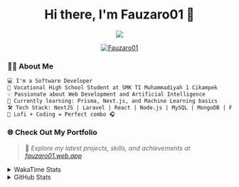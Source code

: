 <h1 align="center">Hi there, I'm Fauzaro01 👋</h1>

<p align="center">
  <img src="https://readme-typing-svg.herokuapp.com?font=Fira+Code&size=22&pause=1000&center=true&vCenter=true&width=460&lines=Full+Stack+Web+Developer;Self-Taught+Programmer;Always+Learning+New+Things;Love+to+Build+Cool+Stuff+😎" />
</p>

<p align="center">
  <a href="https://github.com/Fauzaro01">
    <img src="https://komarev.com/ghpvc/?username=Fauzaro01&label=Profile+views&color=blue&style=flat" alt="Fauzaro01" />
  </a>
</p>

### 👨‍💻 About Me

```txt
💻 I'm a Software Developer
🏫 Vocational High School Student at SMK TI Muhammadiyah 1 Cikampek
💡 Passionate about Web Development and Artificial Intelligence
🌱 Currently learning: Prisma, Next.js, and Machine Learning basics
🛠️ Tech Stack: NextJS | Laravel | React | Node.js | MySQL | MongoDB | PrismaJS
🎵 Lofi + Coding = Perfect combo 🎧
```


### 🌐 Check Out My Portfolio

> 📎 *Explore my latest projects, skills, and achievements at [fauzaro01.web.app](https://fauzaro01.web.app)*


<details>
  <summary>
     WakaTime Stats
  </summary>
  <br>
  
  <!--START_SECTION:waka-->

```txt
From: 10 September 2021 - To: 15 August 2025

Total Time: 947 hrs 55 mins

JavaScript          311 hrs 41 mins ████████▒░░░░░░░░░░░░░░░░   32.88 %
PHP                 181 hrs 41 mins ████▓░░░░░░░░░░░░░░░░░░░░   19.17 %
HTML                106 hrs 40 mins ██▓░░░░░░░░░░░░░░░░░░░░░░   11.25 %
Blade Template      86 hrs 15 mins  ██▒░░░░░░░░░░░░░░░░░░░░░░   09.10 %
EJS                 68 hrs 34 mins  █▓░░░░░░░░░░░░░░░░░░░░░░░   07.23 %
Java                41 hrs 50 mins  █░░░░░░░░░░░░░░░░░░░░░░░░   04.41 %
CSS                 36 hrs 27 mins  █░░░░░░░░░░░░░░░░░░░░░░░░   03.85 %
JSON                33 hrs 52 mins  █░░░░░░░░░░░░░░░░░░░░░░░░   03.57 %
Python              13 hrs 52 mins  ▒░░░░░░░░░░░░░░░░░░░░░░░░   01.46 %
Other               7 hrs 39 mins   ▒░░░░░░░░░░░░░░░░░░░░░░░░   00.81 %
```

<!--END_SECTION:waka-->
</details>
<details>
  <summary>
    GitHub Stats
  </summary>
  <br>
  <div align="center">
    <img src="https://github-readme-stats.vercel.app/api?username=Fauzaro01&show_icons=true&theme=algolia" alt="Fauzaro01's GitHub Stats" style="margin: 20px;" />
    <img src="https://github-readme-streak-stats.herokuapp.com/?user=Fauzaro01&theme=algolia" alt="Fauzaro01's GitHub Streak" style="margin: 20px;" />
  </div>

  <div align="center">
    <img src="https://github-readme-stats.vercel.app/api?username=Fauzaro01&show_icons=true&locale=en&count_private=true&hide_rank=true&custom_title=My%20GitHub%20Stats&disable_animations=true&theme=algolia" alt="Fauzaro01's Stars" style="margin: 20px;" />
    <img src="https://github-readme-stats.vercel.app/api/top-langs/?username=Fauzaro01&langs_count=8&theme=algolia&layout=compact" alt="Top Languages" style="margin: 20px;" />
  </div>
</details>
